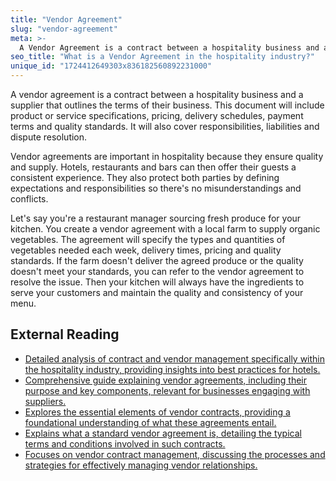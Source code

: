 ```yaml
---
title: "Vendor Agreement"
slug: "vendor-agreement"
meta: >-
  A Vendor Agreement is a contract between a hospitality business and a supplier detailing the terms of goods or services provided, ensuring clear expectations and accountability.
seo_title: "What is a Vendor Agreement in the hospitality industry?"
unique_id: "1724412649303x836182560892231000"
---
```


A vendor agreement is a contract between a hospitality business and a supplier that outlines the terms of their business. This document will include product or service specifications, pricing, delivery schedules, payment terms and quality standards. It will also cover responsibilities, liabilities and dispute resolution.

Vendor agreements are important in hospitality because they ensure quality and supply. Hotels, restaurants and bars can then offer their guests a consistent experience. They also protect both parties by defining expectations and responsibilities so there's no misunderstandings and conflicts.

Let's say you're a restaurant manager sourcing fresh produce for your kitchen. You create a vendor agreement with a local farm to supply organic vegetables. The agreement will specify the types and quantities of vegetables needed each week, delivery times, pricing and quality standards. If the farm doesn't deliver the agreed produce or the quality doesn't meet your standards, you can refer to the vendor agreement to resolve the issue. Then your kitchen will always have the ingredients to serve your customers and maintain the quality and consistency of your menu.

## External Reading

- [Detailed analysis of contract and vendor management specifically within the hospitality industry, providing insights into best practices for hotels.](https://kratoshospitality.com/contract-vendor-management-in-hospitality-industry-consultants-view/)
- [Comprehensive guide explaining vendor agreements, including their purpose and key components, relevant for businesses engaging with suppliers.](https://www.legalgps.com/service-agreements/blog/vendor-agreements-essential-guide)
- [Explores the essential elements of vendor contracts, providing a foundational understanding of what these agreements entail.](https://ironcladapp.com/journal/contracts/vendor-contracts-the-5-essential-elements/)
- [Explains what a standard vendor agreement is, detailing the typical terms and conditions involved in such contracts.](https://www.contractscounsel.com/t/us/standard-vendor-agreement)
- [Focuses on vendor contract management, discussing the processes and strategies for effectively managing vendor relationships.](https://www.bill.com/learning/vendor-contract-management)